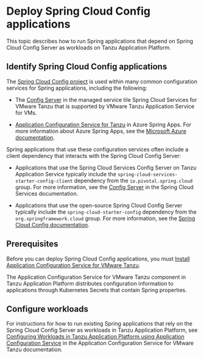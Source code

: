# Deploy Spring Cloud Config applications

This topic describes how to run Spring applications that depend on Spring Cloud Config Server as
workloads on Tanzu Application Platform.

## <a id="identify-apps"></a> Identify Spring Cloud Config applications

The [Spring Cloud Config project](https://spring.io/projects/spring-cloud-config) is used within many
common configuration services for Spring applications, including the following:

- The [Config Server](https://docs.vmware.com/en/Spring-Cloud-Services-for-VMware-Tanzu/3.1/spring-cloud-services/GUID-config-server-index.html)
  in the managed service tile Spring Cloud Services for VMware Tanzu
  that is supported by VMware Tanzu Application Service for VMs.

- [Application Configuration Service for Tanzu](https://learn.microsoft.com/en-us/azure/spring-apps/how-to-enterprise-application-configuration-service) in Azure Spring Apps.
  For more information about Azure Spring Apps, see the
  [Microsoft Azure documentation](https://azure.microsoft.com/en-us/products/spring-apps/).

Spring applications that use these configuration services often include a client dependency that
interacts with the Spring Cloud Config Server:

- Applications that use the Spring Cloud Services Config Server on Tanzu Application Service
  typically include the `spring-cloud-services-starter-config-client` dependency from the
  `io.pivotal.spring.cloud` group.
  For more information, see the [Config Server](https://docs.vmware.com/en/Spring-Cloud-Services-for-VMware-Tanzu/3.1/spring-cloud-services/GUID-client-dependencies.html#config-server)
  in the Spring Cloud Services documentation.

- Applications that use the open-source Spring Cloud Config Server typically include the
   `spring-cloud-starter-config` dependency from the `org.springframework.cloud` group.
   For more information, see the [Spring Cloud Config documentation](https://docs.spring.io/spring-cloud-config/docs/current/reference/html/#_client_side_usage).

## <a id="prerequisites"></a> Prerequisites

Before you can deploy Spring Cloud Config applications, you must
[Install Application Configuration Service for VMware Tanzu](../../application-configuration-service/install-app-config-service.hbs.md).

The Application Configuration Service for VMware Tanzu component in Tanzu Application Platform distributes
configuration information to applications through Kubernetes Secrets that contain Spring properties.

## <a id="configure-workloads"></a> Configure workloads

For instructions for how to run existing Spring applications that rely on the
Spring Cloud Config Server as workloads in Tanzu Application Platform, see
[Configuring Workloads in Tanzu Application Platform using Application Configuration Service](https://docs.vmware.com/en/Application-Configuration-Service-for-VMware-Tanzu/2.0/acs/GUID-gettingstarted-configuringworkloads.html)
in the Application Configuration Service for VMware Tanzu documentation.
